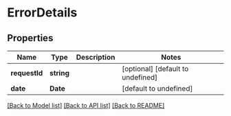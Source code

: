 # ErrorDetails

## Properties
Name | Type | Description | Notes
------------ | ------------- | ------------- | -------------
**requestId** | **string** |  | [optional] [default to undefined]
**date** | **Date** |  | [default to undefined]



[[Back to Model list]](README.md#documentation-for-models) [[Back to API list]](README.md#documentation-for-api-endpoints) [[Back to README]](README.md)
